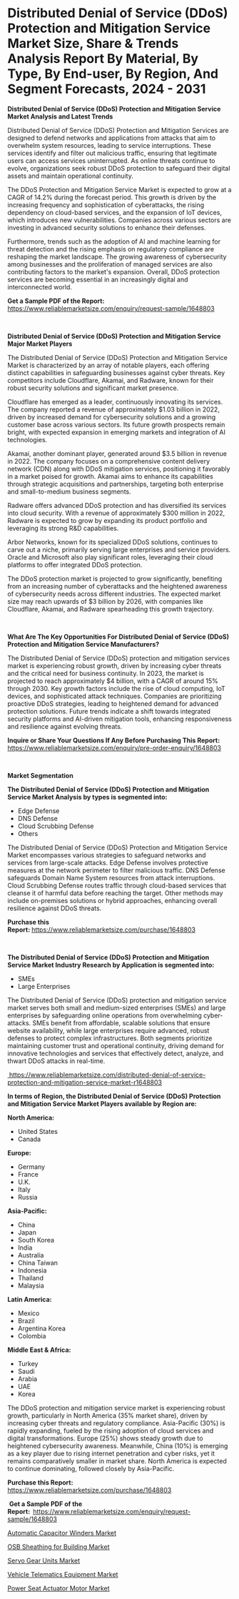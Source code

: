 <p><h1>Distributed Denial of Service (DDoS) Protection and Mitigation Service Market Size, Share & Trends Analysis Report By Material, By Type, By End-user, By Region, And Segment Forecasts, 2024 - 2031</h1></p><p><strong>Distributed Denial of Service (DDoS) Protection and Mitigation Service Market Analysis and Latest Trends</strong></p>
<p><p>Distributed Denial of Service (DDoS) Protection and Mitigation Services are designed to defend networks and applications from attacks that aim to overwhelm system resources, leading to service interruptions. These services identify and filter out malicious traffic, ensuring that legitimate users can access services uninterrupted. As online threats continue to evolve, organizations seek robust DDoS protection to safeguard their digital assets and maintain operational continuity.</p><p>The DDoS Protection and Mitigation Service Market is expected to grow at a CAGR of 14.2% during the forecast period. This growth is driven by the increasing frequency and sophistication of cyberattacks, the rising dependency on cloud-based services, and the expansion of IoT devices, which introduces new vulnerabilities. Companies across various sectors are investing in advanced security solutions to enhance their defenses. </p><p>Furthermore, trends such as the adoption of AI and machine learning for threat detection and the rising emphasis on regulatory compliance are reshaping the market landscape. The growing awareness of cybersecurity among businesses and the proliferation of managed services are also contributing factors to the market's expansion. Overall, DDoS protection services are becoming essential in an increasingly digital and interconnected world.</p></p>
<p><strong>Get a Sample PDF of the Report:&nbsp;</strong> <a href="https://www.reliablemarketsize.com/enquiry/request-sample/1648803?utm_campaign=1103&utm_medium=2&utm_source=Github&utm_content=ia&utm_term=15102024&utm_id=distributed-denial-of-service-ddos-protection-and-mitigation-service">https://www.reliablemarketsize.com/enquiry/request-sample/1648803</a></p>
<p>&nbsp;</p>
<p><strong>Distributed Denial of Service (DDoS) Protection and Mitigation Service Major Market Players</strong></p>
<p><p>The Distributed Denial of Service (DDoS) Protection and Mitigation Service Market is characterized by an array of notable players, each offering distinct capabilities in safeguarding businesses against cyber threats. Key competitors include Cloudflare, Akamai, and Radware, known for their robust security solutions and significant market presence.</p><p>Cloudflare has emerged as a leader, continuously innovating its services. The company reported a revenue of approximately $1.03 billion in 2022, driven by increased demand for cybersecurity solutions and a growing customer base across various sectors. Its future growth prospects remain bright, with expected expansion in emerging markets and integration of AI technologies.</p><p>Akamai, another dominant player, generated around $3.5 billion in revenue in 2022. The company focuses on a comprehensive content delivery network (CDN) along with DDoS mitigation services, positioning it favorably in a market poised for growth. Akamai aims to enhance its capabilities through strategic acquisitions and partnerships, targeting both enterprise and small-to-medium business segments.</p><p>Radware offers advanced DDoS protection and has diversified its services into cloud security. With a revenue of approximately $300 million in 2022, Radware is expected to grow by expanding its product portfolio and leveraging its strong R&D capabilities.</p><p>Arbor Networks, known for its specialized DDoS solutions, continues to carve out a niche, primarily serving large enterprises and service providers. Oracle and Microsoft also play significant roles, leveraging their cloud platforms to offer integrated DDoS protection.</p><p>The DDoS protection market is projected to grow significantly, benefiting from an increasing number of cyberattacks and the heightened awareness of cybersecurity needs across different industries. The expected market size may reach upwards of $3 billion by 2026, with companies like Cloudflare, Akamai, and Radware spearheading this growth trajectory.</p></p>
<p>&nbsp;</p>
<p><strong>What Are The Key Opportunities For Distributed Denial of Service (DDoS) Protection and Mitigation Service Manufacturers?</strong></p>
<p><p>The Distributed Denial of Service (DDoS) protection and mitigation services market is experiencing robust growth, driven by increasing cyber threats and the critical need for business continuity. In 2023, the market is projected to reach approximately $4 billion, with a CAGR of around 15% through 2030. Key growth factors include the rise of cloud computing, IoT devices, and sophisticated attack techniques. Companies are prioritizing proactive DDoS strategies, leading to heightened demand for advanced protection solutions. Future trends indicate a shift towards integrated security platforms and AI-driven mitigation tools, enhancing responsiveness and resilience against evolving threats.</p></p>
<p><strong>Inquire or Share Your Questions If Any Before Purchasing This Report:</strong> <a href="https://www.reliablemarketsize.com/enquiry/pre-order-enquiry/1648803?utm_campaign=1103&utm_medium=2&utm_source=Github&utm_content=ia&utm_term=15102024&utm_id=distributed-denial-of-service-ddos-protection-and-mitigation-service">https://www.reliablemarketsize.com/enquiry/pre-order-enquiry/1648803</a></p>
<p>&nbsp;</p>
<p><strong>Market Segmentation</strong></p>
<p><strong>The Distributed Denial of Service (DDoS) Protection and Mitigation Service Market Analysis by types is segmented into:</strong></p>
<p><ul><li>Edge Defense</li><li>DNS Defense</li><li>Cloud Scrubbing Defense</li><li>Others</li></ul></p>
<p><p>The Distributed Denial of Service (DDoS) Protection and Mitigation Service Market encompasses various strategies to safeguard networks and services from large-scale attacks. Edge Defense involves protective measures at the network perimeter to filter malicious traffic. DNS Defense safeguards Domain Name System resources from attack interruptions. Cloud Scrubbing Defense routes traffic through cloud-based services that cleanse it of harmful data before reaching the target. Other methods may include on-premises solutions or hybrid approaches, enhancing overall resilience against DDoS threats.</p></p>
<p><strong>Purchase this Report:&nbsp;</strong><a href="https://www.reliablemarketsize.com/purchase/1648803?utm_campaign=1103&utm_medium=2&utm_source=Github&utm_content=ia&utm_term=15102024&utm_id=distributed-denial-of-service-ddos-protection-and-mitigation-service">https://www.reliablemarketsize.com/purchase/1648803</a></p>
<p>&nbsp;</p>
<p><strong>The Distributed Denial of Service (DDoS) Protection and Mitigation Service Market Industry Research by Application is segmented into:</strong></p>
<p><ul><li>SMEs</li><li>Large Enterprises</li></ul></p>
<p><p>The Distributed Denial of Service (DDoS) protection and mitigation service market serves both small and medium-sized enterprises (SMEs) and large enterprises by safeguarding online operations from overwhelming cyber-attacks. SMEs benefit from affordable, scalable solutions that ensure website availability, while large enterprises require advanced, robust defenses to protect complex infrastructures. Both segments prioritize maintaining customer trust and operational continuity, driving demand for innovative technologies and services that effectively detect, analyze, and thwart DDoS attacks in real-time.</p></p>
<p><a href="https://www.reliablemarketsize.com/distributed-denial-of-service-protection-and-mitigation-service-market-r1648803?utm_campaign=1103&utm_medium=2&utm_source=Github&utm_content=ia&utm_term=15102024&utm_id=distributed-denial-of-service-ddos-protection-and-mitigation-service">&nbsp;https://www.reliablemarketsize.com/distributed-denial-of-service-protection-and-mitigation-service-market-r1648803</a></p>
<p><strong>In terms of Region, the Distributed Denial of Service (DDoS) Protection and Mitigation Service Market Players available by Region are:</strong></p>
<p>
    <p> <strong> North America: </strong>
        <ul>
            <li>United States</li>
            <li>Canada</li>
        </ul>
        </p> 
    <p> <strong> Europe: </strong>
        <ul>
            <li>Germany</li>
            <li>France</li>
            <li>U.K.</li>
            <li>Italy</li>
            <li>Russia</li>
        </ul>
        </p> 
    <p> <strong> Asia-Pacific: </strong>
        <ul>
            <li>China</li>
            <li>Japan</li>
            <li>South Korea</li>
            <li>India</li>
            <li>Australia</li>
            <li>China Taiwan</li>
            <li>Indonesia</li>
            <li>Thailand</li>
            <li>Malaysia</li>
        </ul>
        </p> 
    <p> <strong> Latin America: </strong>
        <ul>
            <li>Mexico</li>
            <li>Brazil</li>
            <li>Argentina Korea</li>
            <li>Colombia</li>
        </ul>
        </p> 
    <p> <strong> Middle East & Africa: </strong>
        <ul>
            <li>Turkey</li>
            <li>Saudi</li>
            <li>Arabia</li>
            <li>UAE</li>
            <li>Korea</li>
        </ul>
    </p>
    </p>
<p><p>The DDoS protection and mitigation service market is experiencing robust growth, particularly in North America (35% market share), driven by increasing cyber threats and regulatory compliance. Asia-Pacific (30%) is rapidly expanding, fueled by the rising adoption of cloud services and digital transformations. Europe (25%) shows steady growth due to heightened cybersecurity awareness. Meanwhile, China (10%) is emerging as a key player due to rising internet penetration and cyber risks, yet it remains comparatively smaller in market share. North America is expected to continue dominating, followed closely by Asia-Pacific.</p></p>
<p><strong>Purchase this Report: </strong><a href="https://www.reliablemarketsize.com/purchase/1648803?utm_campaign=1103&utm_medium=2&utm_source=Github&utm_content=ia&utm_term=15102024&utm_id=distributed-denial-of-service-ddos-protection-and-mitigation-service">https://www.reliablemarketsize.com/purchase/1648803</a></p>
<p>&nbsp;<strong>Get a Sample PDF of the Report:&nbsp;&nbsp;</strong><a href="https://www.reliablemarketsize.com/enquiry/request-sample/1648803?utm_campaign=1103&utm_medium=2&utm_source=Github&utm_content=ia&utm_term=15102024&utm_id=distributed-denial-of-service-ddos-protection-and-mitigation-service">https://www.reliablemarketsize.com/enquiry/request-sample/1648803</a></p>
<p><strong></strong></p>
<p><p><a href="https://github.com/anidillnagatat/Market-Research-Report-List-1/blob/main/automatic-capacitor-winders-market.md?utm_campaign=1103&utm_medium=2&utm_source=Github&utm_content=ia&utm_term=15102024&utm_id=distributed-denial-of-service-ddos-protection-and-mitigation-service">Automatic Capacitor Winders Market</a></p><p><a href="https://www.linkedin.com/pulse/osb-sheathing-building-market-dynamics-application-types-ahige?trk=public_post_embed_feed-article-content&utm_campaign=1103&utm_medium=2&utm_source=Github&utm_content=ia&utm_term=15102024&utm_id=distributed-denial-of-service-ddos-protection-and-mitigation-service">OSB Sheathing for Building Market</a></p><p><a href="https://github.com/danyelltzmol/Market-Research-Report-List-1/blob/main/servo-gear-units-market.md?utm_campaign=1103&utm_medium=2&utm_source=Github&utm_content=ia&utm_term=15102024&utm_id=distributed-denial-of-service-ddos-protection-and-mitigation-service">Servo Gear Units Market</a></p><p><a href="https://www.linkedin.com/pulse/comprehensive-analysis-global-vehicle-telematics-equipment-mhpwf?utm_campaign=1103&utm_medium=2&utm_source=Github&utm_content=ia&utm_term=15102024&utm_id=distributed-denial-of-service-ddos-protection-and-mitigation-service">Vehicle Telematics Equipment Market</a></p><p><a href="https://www.linkedin.com/pulse/unlocking-growth-potential-strategic-analysis-power-seat-ofixe?trk=public_post_embed_feed-article-content&utm_campaign=1103&utm_medium=2&utm_source=Github&utm_content=ia&utm_term=15102024&utm_id=distributed-denial-of-service-ddos-protection-and-mitigation-service">Power Seat Actuator Motor Market</a></p></p>